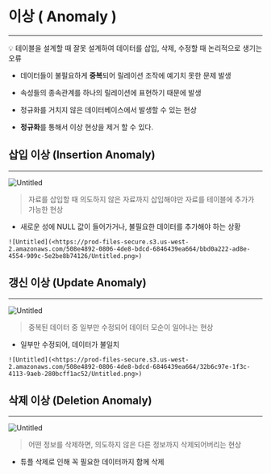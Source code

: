 # 이상 ( Anomaly )

---

<aside>
💡 테이블을 설계할 때 잘못 설계하여 데이터를 삽입, 삭제, 수정할 때 논리적으로 생기는 오류

</aside>

- 데이터들이 불필요하게 **중복**되어 릴레이션 조작에 예기치 못한 문제 발생

- 속성들의 종속관계를 하나의 릴레이션에 표현하기 때문에 발생

- 정규화를 거치지 않은 데이터베이스에서 발생할 수 있는 현상

- **정규화**를 통해서 이상 현상을 제거 할 수 있다.

## **삽입 이상 (Insertion Anomaly)**

---

![Untitled](https://prod-files-secure.s3.us-west-2.amazonaws.com/508e4892-0806-4de8-bdcd-6846439ea664/1328033a-0316-4775-a9cd-f875560df242/Untitled.png)

> 자료를 삽입할 때 의도하지 않은 자료까지 삽입해야만 자료를 테이블에 추가가 가능한 현상

- 새로운 성에 NULL 값이 들어가거나, 불필요한 데이터를 추가해야 하는 상황

```
![Untitled](<https://prod-files-secure.s3.us-west-2.amazonaws.com/508e4892-0806-4de8-bdcd-6846439ea664/bbd0a222-ad8e-4554-909c-5e2be8b74126/Untitled.png>)
```

## **갱신 이상 (Update Anomaly)**

---

![Untitled](https://prod-files-secure.s3.us-west-2.amazonaws.com/508e4892-0806-4de8-bdcd-6846439ea664/8f9c3412-e78e-4f7c-af98-9e3a5e578856/Untitled.png)

> 중복된 데이터 중 일부만 수정되어 데이터 모순이 일어나는 현상

- 일부만 수정되어, 데이터가 불일치

```
![Untitled](<https://prod-files-secure.s3.us-west-2.amazonaws.com/508e4892-0806-4de8-bdcd-6846439ea664/32b6c97e-1f3c-4113-9aeb-280bcff1ac52/Untitled.png>)
```

## **삭제 이상 (Deletion Anomaly)**

---

![Untitled](https://prod-files-secure.s3.us-west-2.amazonaws.com/508e4892-0806-4de8-bdcd-6846439ea664/beeffe74-f486-4274-8c2c-6637918b3084/Untitled.png)

> 어떤 정보를 삭제하면, 의도하지 않은 다른 정보까지 삭제되어버리는 현상

- 튜플 삭제로 인해 꼭 필요한 데이터까지 함께 삭제

